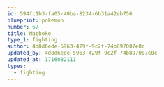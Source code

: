 ```yaml
---
id: 594fc1b3-fa05-40ba-8234-6b31a42eb756
blueprint: pokemon
number: 67
title: Machoke
type_1: fighting
author: 4d8d6ede-5963-429f-9c2f-74b897007e0c
updated_by: 4d8d6ede-5963-429f-9c2f-74b897007e0c
updated_at: 1716082111
types:
  - fighting
---
```

